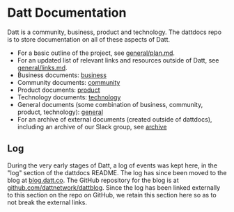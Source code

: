 Datt Documentation
==================
Datt is a community, business, product and technology. The dattdocs repo is to
store documentation on all of these aspects of Datt.

- For a basic outline of the project, see
  [general/plan.md](https://github.com/dattnetwork/dattdocs/blob/master/general/plan.md).
- For an updated list of relevant links and resources outside of Datt, see
  [general/links.md](https://github.com/dattnetwork/dattdocs/blob/master/general/links.md).
- Business documents:
  [business](https://github.com/dattnetwork/dattdocs/tree/master/business)
- Community documents:
  [community](https://github.com/dattnetwork/dattdocs/tree/master/community)
- Product documents:
  [product](https://github.com/dattnetwork/dattdocs/tree/master/product)
- Technology documents:
  [technology](https://github.com/dattnetwork/dattdocs/tree/master/technology)
- General documents (some combination of business, community, product,
  technology):
  [general](https://github.com/dattnetwork/dattdocs/tree/master/general)
- For an archive of external documents (created outside of dattdocs), including
  an archive of our Slack group, see
  [archive](https://github.com/dattnetwork/dattdocs/tree/master/archive)

## Log

During the very early stages of Datt, a log of events was kept here, in the
"log" section of the dattdocs README. The log has since been moved to the blog
at [blog.datt.co](http://blog.datt.co). The GitHub repository for the blog is
at [github.com/dattnetwork/dattblog](https://github.com/dattnetwork/dattblog).
Since the log has been linked externally to this section on the repo on GitHub,
we retain this section here so as to not break the external links.
